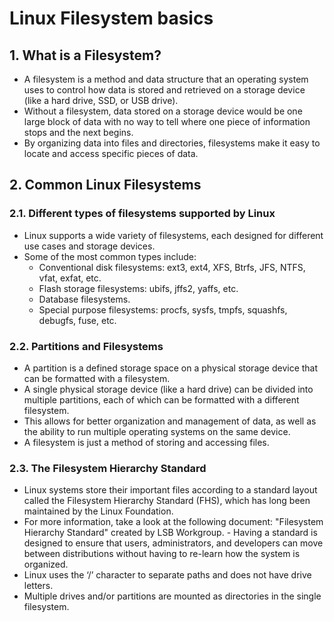 # Linux Filesystem basics

## 1. What is a Filesystem?

- A filesystem is a method and data structure that an operating system uses to control how data is stored and retrieved on a storage device (like a hard drive, SSD, or USB drive).
- Without a filesystem, data stored on a storage device would be one large block of data with no way to tell where one piece of information stops and the next begins.
- By organizing data into files and directories, filesystems make it easy to locate and access specific pieces of data.

## 2. Common Linux Filesystems

### 2.1.  Different types of filesystems supported by Linux

- Linux supports a wide variety of filesystems, each designed for different use cases and storage devices.
- Some of the most common types include:
  - Conventional disk filesystems: ext3, ext4, XFS, Btrfs, JFS, NTFS, vfat, exfat, etc.
  - Flash storage filesystems: ubifs, jffs2, yaffs, etc.
  - Database filesystems.
  - Special purpose filesystems: procfs, sysfs, tmpfs, squashfs, debugfs, fuse, etc.

### 2.2. Partitions and Filesystems

- A partition is a defined storage space on a physical storage device that can be formatted with a filesystem.
- A single physical storage device (like a hard drive) can be divided into multiple partitions, each of which can be formatted with a different filesystem.
- This allows for better organization and management of data, as well as the ability to run multiple operating systems on the same device.
- A filesystem is just a method of storing and accessing files.

### 2.3. The Filesystem Hierarchy Standard

- Linux systems store their important files according to a standard layout called the Filesystem Hierarchy Standard (FHS), which has long been maintained by the Linux Foundation.
- For more information, take a look at the following document: "Filesystem Hierarchy Standard" created by LSB Workgroup. - Having a standard is designed to ensure that users, administrators, and developers can move between distributions without having to re-learn how the system is organized.
- Linux uses the ‘/’ character to separate paths and does not have drive letters.
- Multiple drives and/or partitions are mounted as directories in the single filesystem.

